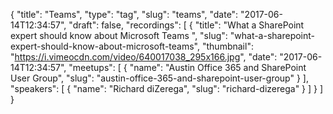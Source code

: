 {
  "title": "Teams",
  "type": "tag",
  "slug": "teams",
  "date": "2017-06-14T12:34:57",
  "draft": false,
  "recordings": [
    {
      "title": "What a SharePoint expert should know about Microsoft Teams ",
      "slug": "what-a-sharepoint-expert-should-know-about-microsoft-teams",
      "thumbnail": "https://i.vimeocdn.com/video/640017038_295x166.jpg",
      "date": "2017-06-14T12:34:57",
      "meetups": [
        {
          "name": "Austin Office 365 and SharePoint User Group",
          "slug": "austin-office-365-and-sharepoint-user-group"
        }
      ],
      "speakers": [
        {
          "name": "Richard diZerega",
          "slug": "richard-dizerega"
        }
      ]
    }
  ]
}